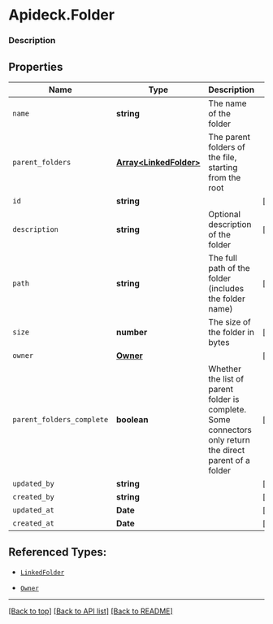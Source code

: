 # Apideck.Folder

### Description

## Properties
Name | Type | Description | Notes
------------ | ------------- | ------------- | -------------
`name` | **string** | The name of the folder | 
`parent_folders` | [**Array&lt;LinkedFolder&gt;**](LinkedFolder.md) | The parent folders of the file, starting from the root | 
`id` | **string** |  | [optional] 
`description` | **string** | Optional description of the folder | [optional] 
`path` | **string** | The full path of the folder (includes the folder name) | [optional] 
`size` | **number** | The size of the folder in bytes | [optional] 
`owner` | [**Owner**](Owner.md) |  | [optional] 
`parent_folders_complete` | **boolean** | Whether the list of parent folder is complete. Some connectors only return the direct parent of a folder | [optional] 
`updated_by` | **string** |  | [optional] 
`created_by` | **string** |  | [optional] 
`updated_at` | **Date** |  | [optional] 
`created_at` | **Date** |  | [optional] 





## Referenced Types:

* [`LinkedFolder`](LinkedFolder.md)




* [`Owner`](Owner.md)






---

[[Back to top]](#) [[Back to API list]](../../../../README.md#documentation-for-api-endpoints) [[Back to README]](../../../../README.md)


